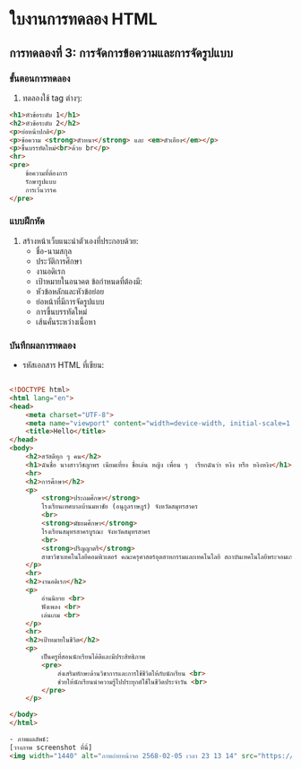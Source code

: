 # ใบงานการทดลอง HTML
 
## การทดลองที่ 3: การจัดการข้อความและการจัดรูปแบบ
### ขั้นตอนการทดลอง
1. ทดลองใช้ tag ต่างๆ:
```html
<h1>หัวข้อระดับ 1</h1>
<h2>หัวข้อระดับ 2</h2>
<p>ย่อหน้าปกติ</p>
<p>ข้อความ <strong>ตัวหนา</strong> และ <em>ตัวเอียง</em></p>
<p>ขึ้นบรรทัดใหม่<br>ด้วย br</p>
<hr>
<pre>
    ข้อความที่ต้องการ
    รักษารูปแบบ
    การเว้นวรรค
</pre>
```

### แบบฝึกหัด
1. สร้างหน้าเว็บแนะนำตัวเองที่ประกอบด้วย:
   - ชื่อ-นามสกุล
   - ประวัติการศึกษา
   - งานอดิเรก
   - เป้าหมายในอนาคต
 ข้อกำหนดที่ต้องมี:
   - หัวข้อหลักและหัวข้อย่อย
   - ย่อหน้าที่มีการจัดรูปแบบ
   - การขึ้นบรรทัดใหม่
   - เส้นคั่นระหว่างเนื้อหา
### บันทึกผลการทดลอง
- รหัสเอกสาร HTML ที่เขียน:
```html

<!DOCTYPE html>
<html lang="en">
<head>
    <meta charset="UTF-8">
    <meta name="viewport" content="width=device-width, initial-scale=1.0">
    <title>Hello</title>
</head>
<body>
    <h2>สวัสดีทุก ๆ คน</h2>
    <h1>ฉันชื่อ นางสาววิชญาพร เนียมเที่ยง ชื่อเล่น หญิง เพื่อน ๆ  เรียกฉันว่า หงิง หรือ หงิงหงิง</h1>
    <hr>
    <h2>การศึกษา</h2>
    <p>
        <strong>ประถมศึกษา</strong> 
        โรงเรียนเทศบาลบ้านมหาชัย (อนุกูลราษฎร์) จังหวัดสมุทรสาคร
        <br>
        <strong>มัธยมศึกษา</strong> 
        โรงเรียนสมุทรสาครบูรณะ จังหวัดสมุทรสาคร
        <br>
        <strong>ปริญญาตรี</strong> 
        สาขาวิชาเทคโนโลยีคอมพิวเตอร์ คณะครุศาสตร์อุตสาหกรรมและเทคโนโลยี สถาบันเทคโนโลยีพระจอมเกล้าเจ้าคุณทหารลาดกระบัง กรุงเทพมหานคร
    </p>
    <hr>
    <h2>งานอดิเรก</h2>
    <p>
        อ่านนิยาย <br>
        ฟังเพลง <br>
        เล่นเกม <br>        
    </p>
    <hr>
    <h2>เป้าหมายในชีวิต</h2>
    <p>
        เป็นครูที่สอนนักเรียนได้ดีและมีประสิทธิภาพ
        <pre>
            ส่งเสริมทักษะด้านวิชาการและการใช้ชีวิตให้กับนักเรียน <br>
            ช่วยให้นักเรียนนำความรู้ไปประยุกต์ใช้ในชีวิตประจำวัน <br>
        </pre>
    </p>

</body>
</html>

- ภาพผลลัพธ์:
[วางภาพ screenshot ที่นี่]
<img width="1440" alt="ภาพถ่ายหน้าจอ 2568-02-05 เวลา 23 13 14" src="https://github.com/user-attachments/assets/74e12c4e-6c90-4a4d-b957-5e9d0efae6fc" />




